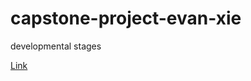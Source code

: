# capstone-project-evan-xie
developmental stages

[Link](https://evanx1.github.io/capstone-project-evan-xie/)